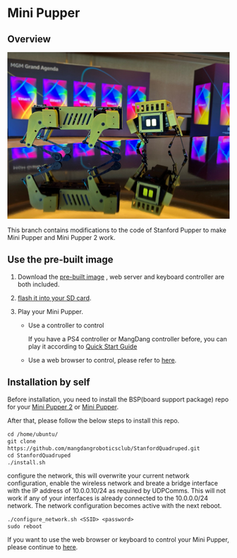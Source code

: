 # Mini Pupper

## Overview

![MP and MP2](imgs/MP.MP2.smallsize.jpg)

This branch contains modifications to the code of Stanford Pupper to make Mini Pupper and Mini Pupper 2 work.

## Use the pre-built image

1. Download the [pre-built image](https://drive.google.com/file/d/1B9kNB0XnqvkOrHszQJVyMPZ1RG85zfG3/view?usp=sharing) , web server and keyboard controller are both included.
2. [flash it into your SD card](https://minipupperdocs.readthedocs.io/en/latest/guide/Assembly.html#step-1-3-write-the-image-into-microsd-card).
3. Play your Mini Pupper.

   - Use a controller to control

     If you have a PS4 controller or MangDang controller before, you can play it according to [Quick Start Guide](https://minipupperdocs.readthedocs.io/en/latest/guide/QuickStartGuide.html)
     
   - Use a web browser to control, please refer to [here](https://github.com/mangdangroboticsclub/mini_pupper_web_controller).

## Installation by self

Before installation, you need to install the BSP(board support package) repo for your [Mini Pupper 2](https://github.com/mangdangroboticsclub/mini_pupper_2_bsp) or [Mini Pupper](https://github.com/mangdangroboticsclub/mini_pupper_bsp.git).

After that, please follow the below steps to install this repo.

```
cd /home/ubuntu/
git clone https://github.com/mangdangroboticsclub/StanfordQuadruped.git
cd StanfordQuadruped
./install.sh
```

configure the network, this will overwrite your current network configuration, enable the wireless network and breate a bridge interface with the IP address of 10.0.0.10/24 as required by UDPComms. This will not work if any of your interfaces is already connected to the 10.0.0.0/24 network. The network configuration becomes active with the next reboot.

```
./configure_network.sh <SSID> <password>
sudo reboot
```


If you want to use the web browser or keyboard to control your Mini Pupper, please continue to [here](https://github.com/mangdangroboticsclub/mini_pupper_web_controller).


